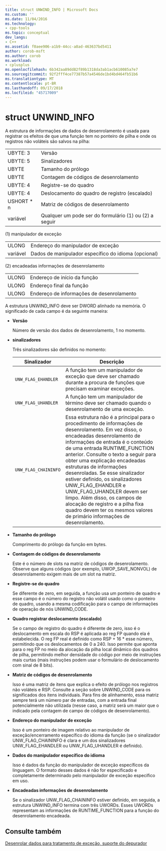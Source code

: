 ```yaml
---
title: struct UNWIND_INFO | Microsoft Docs
ms.custom: ''
ms.date: 11/04/2016
ms.technology:
- cpp-tools
ms.topic: conceptual
dev_langs:
- C++
ms.assetid: f0aee906-a1b9-44cc-a8ad-463637bd5411
author: corob-msft
ms.author: corob
ms.workload:
- cplusplus
ms.openlocfilehash: 6b342aa89dd82f89b1318da3ab1acb610085a7e7
ms.sourcegitcommit: 92f2fff4ce77387b57a4546de1bd4bd464fb51b6
ms.translationtype: MT
ms.contentlocale: pt-BR
ms.lasthandoff: 09/17/2018
ms.locfileid: "45717009"
---
```

# <a name="struct-unwindinfo"></a>struct UNWIND_INFO

A estrutura de informações de dados de desenrolamento é usada para registrar os efeitos de que uma função tem no ponteiro de pilha e onde os registros não voláteis são salvos na pilha:

|||
|-|-|
|UBYTE: 3|Versão|
|UBYTE: 5|Sinalizadores|
|UBYTE|Tamanho do prólogo|
|UBYTE|Contagem de códigos de desenrolamento|
|UBYTE: 4|Registre-se do quadro|
|UBYTE: 4|Deslocamento do quadro de registro (escalado)|
|USHORT \* n|Matriz de códigos de desenrolamento|
|variável|Qualquer um pode ser do formulário (1) ou (2) a seguir|

(1) manipulador de exceção

|||
|-|-|
|ULONG|Endereço do manipulador de exceção|
|variável|Dados de manipulador específico do idioma (opcional)|

(2) encadeadas informações de desenrolamento

|||
|-|-|
|ULONG|Endereço de início da função|
|ULONG|Endereço final da função|
|ULONG|Endereço de informações de desenrolamento|

A estrutura UNWIND_INFO deve ser DWORD alinhado na memória. O significado de cada campo é da seguinte maneira:

- **Versão**

   Número de versão dos dados de desenrolamento, 1 no momento.

- **sinalizadores**

   Três sinalizadores são definidos no momento:

   |Sinalizador|Descrição|
   |-|-|
   |`UNW_FLAG_EHANDLER`| A função tem um manipulador de exceção que deve ser chamado durante a procura de funções que precisam examinar exceções.|
   |`UNW_FLAG_UHANDLER`| A função tem um manipulador de término deve ser chamado quando o desenrolamento de uma exceção.|
   |`UNW_FLAG_CHAININFO`| Essa estrutura não é a principal para o procedimento de informações de desenrolamento. Em vez disso, o encadeadas desenrolamento de informações de entrada é o conteúdo de uma entrada RUNTIME_FUNCTION anterior. Consulte o texto a seguir para obter uma explicação encadeadas estruturas de informações desenroladas. Se esse sinalizador estiver definido, os sinalizadores UNW_FLAG_EHANDLER e UNW_FLAG_UHANDLER devem ser limpo. Além disso, os campos de alocação de registro e a pilha fixa quadro devem ter os mesmos valores de primário informações de desenrolamento.|

- **Tamanho do prólogo**

   Comprimento do prólogo da função em bytes.

- **Contagem de códigos de desenrolamento**

   Este é o número de slots na matriz de códigos de desenrolamento. Observe que alguns códigos (por exemplo, UWOP_SAVE_NONVOL) de desenrolamento exigem mais de um slot na matriz.

- **Registre-se do quadro**

   Se diferente de zero, em seguida, a função usa um ponteiro de quadro e esse campo é o número do registro não volátil usado como o ponteiro de quadro, usando a mesma codificação para o campo de informações de operação de nós UNWIND_CODE.

- **Quadro registrar deslocamento (escalado)**

   Se o campo de registro do quadro é diferente de zero, isso é o deslocamento em escala do RSP é aplicada ao reg FP quando ela é estabelecida. O reg FP real é definido como RSP + 16 \* esse número, permitindo que os deslocamentos de 0 a 240. Isso permite que aponta para o reg FP no meio da alocação da pilha local dinâmico dos quadros de pilha, permitindo melhor densidade do código por meio de instruções mais curtas (mais instruções podem usar o formulário de deslocamento com sinal de 8 bits).

- **Matriz de códigos de desenrolamento**

   Isso é uma matriz de itens que explica o efeito de prólogo nos registros não voláteis e RSP. Consulte a seção sobre UNWIND_CODE para os significados dos itens individuais. Para fins de alinhamento, essa matriz sempre terá um número par de entradas, com a entrada final potencialmente não utilizada (nesse caso, a matriz será um maior que o indicado pela contagem de campo de códigos de desenrolamento).

- **Endereço do manipulador de exceção**

   Isso é um ponteiro de imagem relativo ao manipulador de exceção/encerramento específico do idioma da função (se o sinalizador UNW_FLAG_CHAININFO é clara e um dos sinalizadores UNW_FLAG_EHANDLER ou UNW_FLAG_UHANDLER é definido).

- **Dados do manipulador específico do idioma**

   Isso é dados da função do manipulador de exceção específicos da linguagem. O formato desses dados é não for especificado e completamente determinado pelo manipulador de exceção específico em uso.

- **Encadeadas informações de desenrolamento**

   Se o sinalizador UNW_FLAG_CHAININFO estiver definido, em seguida, a estrutura UNWIND_INFO termina com três UWORDs.  Esses UWORDs representam as informações de RUNTIME_FUNCTION para a função do desenrolamento encadeada.

## <a name="see-also"></a>Consulte também

[Desenrolar dados para tratamento de exceção, suporte do depurador](../build/unwind-data-for-exception-handling-debugger-support.md)